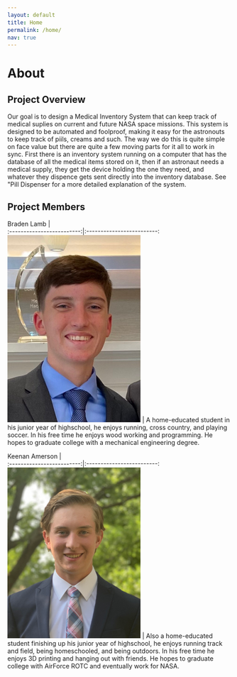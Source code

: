 ```yaml
---
layout: default
title: Home
permalink: /home/
nav: true
---
```

# About

## Project Overview
Our goal is to design a Medical Inventory System that can keep track of medical suplies on current and future NASA space missions.  This system is designed to be automated and foolproof, making it easy for the astronouts to keep track of piils, creams and such.  The way we do this is quite simple on face value but there are quite a few moving parts for it all to work in sync.  First there is an inventory system running on a computer that has the database of all the medical items stored on it, then if an astronaut needs a medical supply, they get the device holding the one they need, and whatever they dispence gets sent directly into the inventory database.  See "Pill Dispenser for a more detailed explanation of the system.


## Project Members

Braden Lamb             |  
:-------------------------:|:-------------------------:
![Braden](/images/Braden%20headshot.jpg)   |  A home-educated student in his junior year of highschool, he enjoys running, cross country, and playing soccer.  In his free time he enjoys wood working and programming.  He hopes to graduate college with a mechanical engineering degree.

Keenan Amerson             |  
:-------------------------:|:-------------------------:
![Keenan](/images/Keenan%20Headshot.png)   |  Also a home-educated student finishing up his junior year of highschool, he enjoys running track and field, being homeschooled, and being outdoors.  In his free time he enjoys 3D printing and hanging out with friends.  He hopes to graduate college with AirForce ROTC and eventually work for NASA.